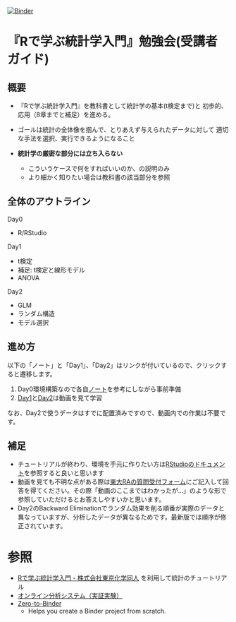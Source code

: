 [![Binder](https://binder.cs.rcos.nii.ac.jp/badge_logo.svg)](https://binder.cs.rcos.nii.ac.jp/v2/gh/kishiyamat/r-stats-hands-on/HEAD)

# 『Rで学ぶ統計学入門』勉強会(受講者ガイド)

## 概要

-   『Rで学ぶ統計学入門』を教科書として統計学の基本(t検定まで)と
    初歩的、応用（8章までと補足）を進める。

-   ゴールは統計の全体像を掴んで、とりあえず与えられたデータに対して
    適切な手法を選択、実行できるようになること

-   **統計学の厳密な部分には立ち入らない**

    -   こういうケースで何をすればいいのか、の説明のみ
    -   より細かく知りたい場合は教科書の該当部分を参照

## 全体のアウトライン

Day0

-   R/RStudio

Day1

-   t検定
-   補足: t検定と線形モデル
-   ANOVA

Day2

-   GLM
-   ランダム構造
-   モデル選択


## 進め方

以下の「ノート」と「Day1」、「Day2」はリンクが付いているので、クリックすると遷移します。

1. Day0環境構築なので各自[ノート](https://github.com/kishiyamat/r-stats-hands-on/blob/main/notes/day0.md)を参考にしながら事前準備
1. [Day1](https://drive.google.com/file/d/13e8Q5TsYXYbDSVtw1h2MZJJ66tRu-MSc/view?usp=sharing)と[Day2](https://drive.google.com/file/d/11RZQpOH7NgjCsKc6JRTfdNPCHxFQQSkd/view?usp=sharing)は動画を見て学習

なお、Day2で使うデータはすでに配置済みですので、動画内での作業は不要です。

## 補足

-   チュートリアルが終わり、環境を手元に作りたい方は[RStudioのドキュメント](https://www.rstudio.com/products/rstudio/download/)を参照すると良いと思います
-   動画を見ても不明な点がある際は[東大RAの質問受付フォーム](https://docs.google.com/forms/d/e/1FAIpQLSfaC73e_FmrNQI0FzgMbVI03KdcFMrxWCAmAS8Zw2w9IMBotQ/viewform)にご記入して回答を得てください。その際「動画のここまではわかったが...」のような形で参照していただけるとお答えしやすいかと思います。
-   Day2のBackward Eliminationでランダム効果を削る順番が実際のデータと異なっていますが、分析したデータが異なるためです。最新版では順序が修正されています。

# 参照

- [Rで学ぶ統計学入門 - 株式会社東京化学同人](http://www.tkd-pbl.com/book/b279683.html) を利用して統計のチュートリアル
- [オンライン分析システム（実証実験）](https://meatwiki.nii.ac.jp/confluence/pages/viewpage.action?pageId=48137275)
- [Zero-to-Binder](https://the-turing-way.netlify.app/communication/binder/zero-to-binder.html)
    - Helps you create a Binder project from scratch.
